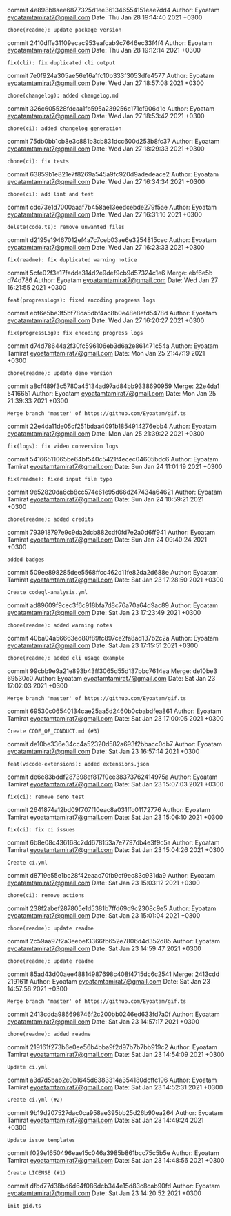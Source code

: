 commit 4e898b8aee6877325d1ee361346554151eae7dd4 Author: Eyoatam
<eyoatamtamirat7@gmail.com> Date: Thu Jan 28 19:14:40 2021 +0300

    chore(readme): update package version

commit 2410dffe31109ecac953eafcab9c7646ec33f4f4 Author: Eyoatam
<eyoatamtamirat7@gmail.com> Date: Thu Jan 28 19:12:14 2021 +0300

    fix(cli): fix duplicated cli output

commit 7e0f924a305ae56e16a1fc10b333f3053dfe4577 Author: Eyoatam
<eyoatamtamirat7@gmail.com> Date: Wed Jan 27 18:57:08 2021 +0300

    chore(changelog): added changelog.md

commit 326c605528fdcaa1fb595a239256c171cf906d1e Author: Eyoatam
<eyoatamtamirat7@gmail.com> Date: Wed Jan 27 18:53:42 2021 +0300

    chore(ci): added changelog generation

commit 75db0bb1cb8e3c881b3cb831dcc600d253b8fc37 Author: Eyoatam
<eyoatamtamirat7@gmail.com> Date: Wed Jan 27 18:29:33 2021 +0300

    chore(ci): fix tests

commit 63859b1e821e7f8269a545a9fc920d9adedeace2 Author: Eyoatam
<eyoatamtamirat7@gmail.com> Date: Wed Jan 27 16:34:34 2021 +0300

    chore(ci): add lint and test

commit cdc73e1d7000aaaf7b458ae13eedcebde279f5ae Author: Eyoatam
<eyoatamtamirat7@gmail.com> Date: Wed Jan 27 16:31:16 2021 +0300

    delete(code.ts): remove unwanted files

commit d2195e19467012ef4a7c7ceb03ae6e3254815cec Author: Eyoatam
<eyoatamtamirat7@gmail.com> Date: Wed Jan 27 16:23:33 2021 +0300

    fix(readme): fix duplicated warning notice

commit 5cfe02f3e17fadde314d2e9def9cb9d57324c1e6 Merge: ebf6e5b d74d786 Author:
Eyoatam <eyoatamtamirat7@gmail.com> Date: Wed Jan 27 16:21:55 2021 +0300

    feat(progressLogs): fixed encoding progress logs

commit ebf6e5be3f5bf78da5dbf4ac8b0e48e8efd5478d Author: Eyoatam
<eyoatamtamirat7@gmail.com> Date: Wed Jan 27 16:20:27 2021 +0300

    fix(progressLog): fix encoding progress logs

commit d74d78644a2f30fc596106eb3d6a2e861471c54a Author: Eyoatam Tamirat
<eyoatamtamirat7@gmail.com> Date: Mon Jan 25 21:47:19 2021 +0300

    chore(readme): update deno version

commit a8cf489f3c5780a45134ad97ad84bb9338690959 Merge: 22e4da1 5416651 Author:
Eyoatam <eyoatamtamirat7@gmail.com> Date: Mon Jan 25 21:39:33 2021 +0300

    Merge branch 'master' of https://github.com/Eyoatam/gif.ts

commit 22e4da11de05cf251bdaa4091b1854914276ebb4 Author: Eyoatam
<eyoatamtamirat7@gmail.com> Date: Mon Jan 25 21:39:22 2021 +0300

    fix(logs): fix video conversion logs

commit 54166511065be64bf540c5421f4ecec04605bdc6 Author: Eyoatam Tamirat
<eyoatamtamirat7@gmail.com> Date: Sun Jan 24 11:01:19 2021 +0300

    fix(readme): fixed input file typo

commit 9e52820da6cb8cc574e61e95d66d247434a64621 Author: Eyoatam Tamirat
<eyoatamtamirat7@gmail.com> Date: Sun Jan 24 10:59:21 2021 +0300

    chore(readme): added credits

commit 793918797e9c9da2dcb882cdf0fd7e2a0d6ff941 Author: Eyoatam Tamirat
<eyoatamtamirat7@gmail.com> Date: Sun Jan 24 09:40:24 2021 +0300

    added badges

commit 509ee898285dee5568ffcc462d11fe82da2d688e Author: Eyoatam Tamirat
<eyoatamtamirat7@gmail.com> Date: Sat Jan 23 17:28:50 2021 +0300

    Create codeql-analysis.yml

commit ad89609f9cec3f6c918bfa7d8c76a70a64d9ac89 Author: Eyoatam
<eyoatamtamirat7@gmail.com> Date: Sat Jan 23 17:23:49 2021 +0300

    chore(readme): added warning notes

commit 40ba04a56663ed80f89fc897ce2fa8ad137b2c2a Author: Eyoatam
<eyoatamtamirat7@gmail.com> Date: Sat Jan 23 17:15:51 2021 +0300

    chore(readme): added cli usage example

commit 99cbb9e9a21e893b43ff3065d55d137bbc7614ea Merge: de10be3 69530c0 Author:
Eyoatam <eyoatamtamirat7@gmail.com> Date: Sat Jan 23 17:02:03 2021 +0300

    Merge branch 'master' of https://github.com/Eyoatam/gif.ts

commit 69530c06540134cae25aa5d2460b0cbabdfea861 Author: Eyoatam Tamirat
<eyoatamtamirat7@gmail.com> Date: Sat Jan 23 17:00:05 2021 +0300

    Create CODE_OF_CONDUCT.md (#3)

commit de10be336e34cc4a52320d582a693f2bbacc0db7 Author: Eyoatam
<eyoatamtamirat7@gmail.com> Date: Sat Jan 23 16:57:14 2021 +0300

    feat(vscode-extensions): added extensions.json

commit de6e83bddf287398ef817f0ee38373762414975a Author: Eyoatam Tamirat
<eyoatamtamirat7@gmail.com> Date: Sat Jan 23 15:07:03 2021 +0300

    fix(ci): remove deno test

commit 2641874a12bd09f707f10eac8a031ffc01172776 Author: Eyoatam Tamirat
<eyoatamtamirat7@gmail.com> Date: Sat Jan 23 15:06:10 2021 +0300

    fix(ci): fix ci issues

commit 6b8e08c436168c2dd678153a7e7797db4e3f9c5a Author: Eyoatam Tamirat
<eyoatamtamirat7@gmail.com> Date: Sat Jan 23 15:04:26 2021 +0300

    Create ci.yml

commit d8719e55e1bc28f42eaac70fb9cf9ec83c931da9 Author: Eyoatam
<eyoatamtamirat7@gmail.com> Date: Sat Jan 23 15:03:12 2021 +0300

    chore(ci): remove actions

commit 238f2abef287805e1d5381b7ffd69d9c2308c9e5 Author: Eyoatam
<eyoatamtamirat7@gmail.com> Date: Sat Jan 23 15:01:04 2021 +0300

    chore(readme): update readme

commit 2c59aa97f2a3eebef3366fb652e7806d4d352d85 Author: Eyoatam
<eyoatamtamirat7@gmail.com> Date: Sat Jan 23 14:59:47 2021 +0300

    chore(readme): update readme

commit 85ad43d00aee48814987698c408f4715dc6c2541 Merge: 2413cdd 219161f Author:
Eyoatam <eyoatamtamirat7@gmail.com> Date: Sat Jan 23 14:57:56 2021 +0300

    Merge branch 'master' of https://github.com/Eyoatam/gif.ts

commit 2413cdda986698746f2c200bb0246ed633fd7a0f Author: Eyoatam
<eyoatamtamirat7@gmail.com> Date: Sat Jan 23 14:57:17 2021 +0300

    chore(readme): added readme

commit 219161f273b6e0ee56b4bba9f2d97b7b7bb919c2 Author: Eyoatam Tamirat
<eyoatamtamirat7@gmail.com> Date: Sat Jan 23 14:54:09 2021 +0300

    Update ci.yml

commit a3d7d5bab2e0b1645d6383314a354180dcffc196 Author: Eyoatam Tamirat
<eyoatamtamirat7@gmail.com> Date: Sat Jan 23 14:52:31 2021 +0300

    Create ci.yml (#2)

commit 9b19d207527dac0ca958ae395bb25d26b90ea264 Author: Eyoatam Tamirat
<eyoatamtamirat7@gmail.com> Date: Sat Jan 23 14:49:24 2021 +0300

    Update issue templates

commit f029e1650496eae15c046a3985b861bcc75c5b5e Author: Eyoatam Tamirat
<eyoatamtamirat7@gmail.com> Date: Sat Jan 23 14:48:56 2021 +0300

    Create LICENSE (#1)

commit dfbd77d38bd6d64f086dcb344e15d83c8cab90fd Author: Eyoatam
<eyoatamtamirat7@gmail.com> Date: Sat Jan 23 14:20:52 2021 +0300

    init gid.ts
